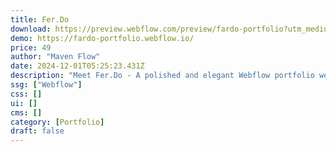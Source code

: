 ```yaml
---
title: Fer.Do
download: https://preview.webflow.com/preview/fardo-portfolio?utm_medium=preview_link&utm_source=dashboard&utm_content=fardo-portfolio&preview=411a0c52042dff8c5d8b07f8299ae3b7&workflow=preview
demo: https://fardo-portfolio.webflow.io/
price: 49
author: "Maven Flow"
date: 2024-12-01T05:25:23.431Z
description: "Meet Fer.Do - A polished and elegant Webflow portfolio website template. This template, which is perfect for designers, developers, photographers, and other creatives, elegantly and simply displays your work."
ssg: ["Webflow"]
css: []
ui: []
cms: []
category: [Portfolio]
draft: false
---
```

